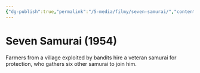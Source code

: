 ```yaml
---
{"dg-publish":true,"permalink":"/5-media/filmy/seven-samurai/","contentClasses":"movie","tags":["to-watch","фильм","#Action","#Drama"]}
---
```


# Seven Samurai (1954)
 
Farmers from a village exploited by bandits hire a veteran samurai for protection, who gathers six other samurai to join him.

